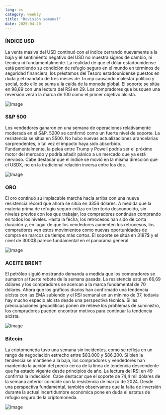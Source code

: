 ```yaml
---
lang: es
category: weekly
title: "Revisión semanal"
date: 2025-04-20
---
```


### ÍNDICE USD

La venta masiva del USD continuó con el índice cerrando nuevamente a la baja y el sentimiento negativo del USD no muestra signos de cambio, ni técnica ni fundamentalmente. La realidad de que el dólar estadounidense está perdiendo su condición de refugio seguro en el mundo en términos de seguridad financiera, los préstamos del Tesoro estadounidense puestos en duda y el mandato de tres meses de Trump causando malestar político y social, todo ello se suma a la caída de la moneda global. El soporte se sitúa en 98,89 con una lectura del RSI en 29. Los compradores que busquen una reversión verán la marca de 100 como el primer objetivo alcista. 

![Image](https://markleighedu.github.io/img/Apr-2025/20-Apr-2025/usdindex.jpg)

### S&P 500

Los vendedores ganaron en una semana de operaciones relativamente moderada en el S&P. 5200 se confirmó como un fuerte nivel de soporte. La resistencia se sitúa en 5500. No hubo nuevas actualizaciones arancelarias sorprendentes, o tal vez el impacto haya sido absorbido. Fundamentalmente, la pelea entre Trump y Powell podría ser el próximo motor del mercado y podría añadir pánico a un mercado que ya está nervioso. Cabe destacar que el índice se movió en la misma dirección que el USDX, no en la tradicional relación inversa entre los dos.

![Image](https://markleighedu.github.io/img/Apr-2025/20-Apr-2025/sp500.jpg)

### ORO

El oro continuó su implacable marcha hacia arriba con una nueva resistencia récord que ahora se sitúa en 3356 dólares. A medida que la materia prima de refugio seguro cotiza en territorio desconocido, sin niveles previos con los que trabajar, los compradores continúan comprando en todos los niveles. Hasta la fecha, los retrocesos han sido de corta duración y, en lugar de que los vendedores aumenten los retrocesos, los compradores ven estos movimientos como nuevas oportunidades de compra en marcos de tiempo más cortos. El soporte se sitúa en 3187$ y el nivel de 3000$ parece fundamental en el panorama general.

![Image](https://markleighedu.github.io/img/Apr-2025/20-Apr-2025/gold.jpg)

### ACEITE BRENT

El petróleo siguió mostrando demanda a medida que los compradores se sumaron al fuerte rebote de la semana pasada. La resistencia está en 66,69 dólares y los compradores se acercan a la marca fundamental de 70 dólares. Ahora que los gráficos diarios han confirmado una tendencia alcista con las EMA subiendo y el RSI semanal en un mínimo de 37, todavía hay mucho espacio alcista desde una perspectiva técnica. Si las preocupaciones geopolíticas ponen de relieve los problemas de suministro, los compradores pueden encontrar motivos para continuar la tendencia alcista. 

![Image](https://markleighedu.github.io/img/Apr-2025/20-Apr-2025/brentoil.jpg)

### Bitcoin

La criptomoneda tuvo una semana sin incidentes, como se refleja en un rango de negociación estrecho entre $83.000 y $86.200. Si bien la tendencia se mantiene a la baja, los compradores y vendedores han mantenido la acción del precio cerca de la línea de tendencia descendente que ha estado vigente desde principios de año. La lectura del RSI en 49 confirma la indecisión. Cabe destacar que el soporte de 74,4 mil dólares de la semana anterior coincide con la resistencia de marzo de 2024. Desde una perspectiva fundamental, también observamos que la falta de inversión durante la actual incertidumbre económica pone en duda el estatus de refugio seguro de la criptomoneda.

![Image](https://markleighedu.github.io/img/Apr-2025/20-Apr-2025/bitcoin.jpg)

